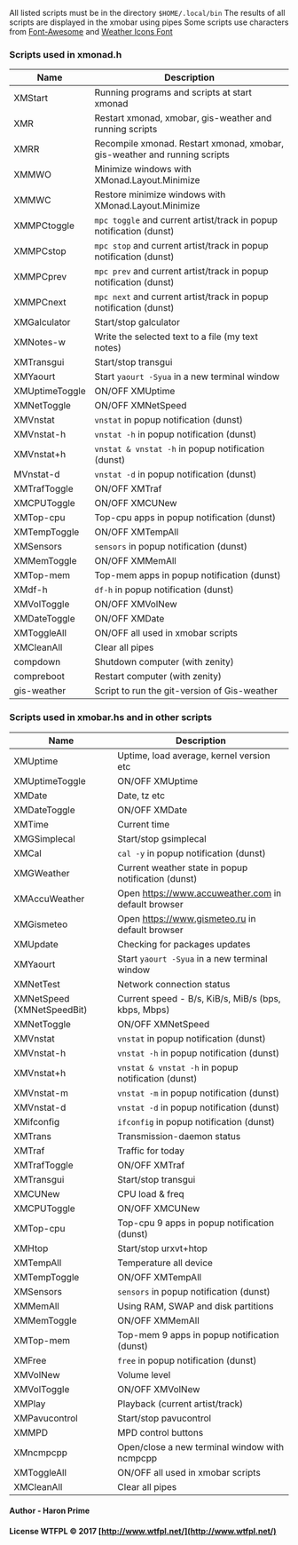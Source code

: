 
All listed scripts must be in the directory `$HOME/.local/bin`
The results of all scripts are displayed in the xmobar using pipes
Some scripts use characters from [Font-Awesome](https://github.com/FortAwesome/Font-Awesome) and [Weather Icons Font](https://github.com/erikflowers/weather-icons)


### Scripts used in xmonad.h

Name           | Description                                                               
-------------- | ------------------------------------------------------------------------- 
XMStart        | Running programs and scripts at start xmonad                              
XMR            | Restart xmonad, xmobar, gis-weather and running scripts                   
XMRR           | Recompile xmonad. Restart xmonad, xmobar, gis-weather and running scripts 
XMMWO          | Minimize windows with XMonad.Layout.Minimize                              
XMMWC          | Restore minimize windows with XMonad.Layout.Minimize                      
XMMPCtoggle    | `mpc toggle` and current artist/track in popup notification (dunst)       
XMMPCstop      | `mpc stop` and current artist/track in popup notification (dunst)         
XMMPCprev      | `mpc prev` and current artist/track in popup notification (dunst)         
XMMPCnext      | `mpc next` and current artist/track in popup notification (dunst)         
XMGalculator   | Start/stop galculator                                                     
XMNotes-w      | Write the selected text to a file (my text notes)                         
XMTransgui     | Start/stop transgui                                                       
XMYaourt       | Start `yaourt -Syua` in a new terminal window                             
XMUptimeToggle | ON/OFF XMUptime                                                           
XMNetToggle    | ON/OFF XMNetSpeed                                                         
XMVnstat       | `vnstat` in popup notification (dunst)                                    
XMVnstat-h     | `vnstat -h` in popup notification (dunst)                                 
XMVnstat+h     | `vnstat & vnstat -h` in popup notification (dunst)                        
MVnstat-d      | `vnstat -d` in popup notification (dunst)                                 
XMTrafToggle   | ON/OFF XMTraf                                                             
XMCPUToggle    | ON/OFF XMCUNew                                                            
XMTop-cpu      | Top-cpu apps in popup notification (dunst)                                
XMTempToggle   | ON/OFF XMTempAll                                                          
XMSensors      | `sensors` in popup notification (dunst)                                   
XMMemToggle    | ON/OFF XMMemAll                                                           
XMTop-mem      | Top-mem apps in popup notification (dunst)                                
XMdf-h         | `df-h` in popup notification (dunst)                                      
XMVolToggle    | ON/OFF XMVolNew                                                           
XMDateToggle   | ON/OFF XMDate                                                             
XMToggleAll    | ON/OFF all used in xmobar scripts                                         
XMCleanAll     | Clear all pipes                                                           
compdown       | Shutdown computer (with zenity)                                           
compreboot     | Restart computer (with zenity)                                            
gis-weather    | Script to run the git-version of Gis-weather                              


### Scripts used in xmobar.hs and in other scripts

| Name                       | Description                                                               |
| -------------------------- | ------------------------------------------------------------------------- |
| XMUptime                   | Uptime, load average, kernel version etc                                  |
| XMUptimeToggle             | ON/OFF XMUptime                                                           |
| XMDate                     | Date, tz etc                                                              |
| XMDateToggle               | ON/OFF XMDate                                                             |
| XMTime                     | Current time                                                              |
| XMGSimplecal               | Start/stop gsimplecal                                                     |
| XMCal                      | `cal -y` in popup notification (dunst)                                    |
| XMGWeather                 | Current weather state in popup notification (dunst)                       |
| XMAccuWeather              | Open https://www.accuweather.com in default browser                       |
| XMGismeteo                 | Open https://www.gismeteo.ru in default browser                           |
| XMUpdate                   | Checking for packages updates                                             |
| XMYaourt                   | Start `yaourt -Syua` in a new terminal window                             |
| XMNetTest                  | Network connection status                                                 |
| XMNetSpeed (XMNetSpeedBit) | Current speed - B/s, KiB/s, MiB/s (bps, kbps, Mbps)                       |
| XMNetToggle                | ON/OFF XMNetSpeed                                                         |
| XMVnstat                   | `vnstat` in popup notification (dunst)                                    |
| XMVnstat-h                 | `vnstat -h` in popup notification (dunst)                                 |
| XMVnstat+h                 | `vnstat & vnstat -h` in popup notification (dunst)                        |
| XMVnstat-m                 | `vnstat -m` in popup notification (dunst)                                 |
| XMVnstat-d                 | `vnstat -d` in popup notification (dunst)                                 |
| XMifconfig                 | `ifconfig` in popup notification (dunst)                                  |
| XMTrans                    | Transmission-daemon status                                                |
| XMTraf                     | Traffic for today                                                         |
| XMTrafToggle               | ON/OFF XMTraf                                                             |
| XMTransgui                 | Start/stop transgui                                                       |
| XMCUNew                    | CPU load & freq                                                           |
| XMCPUToggle                | ON/OFF XMCUNew                                                            |
| XMTop-cpu                  | Top-cpu 9 apps in popup notification (dunst)                              |
| XMHtop                     | Start/stop urxvt+htop                                                     |
| XMTempAll                  | Temperature all device                                                    |
| XMTempToggle               | ON/OFF XMTempAll                                                          |
| XMSensors                  | `sensors` in popup notification (dunst)                                   |
| XMMemAll                   | Using RAM, SWAP and disk partitions                                       |
| XMMemToggle                | ON/OFF XMMemAll                                                           |
| XMTop-mem                  | Top-mem 9 apps in popup notification (dunst)                              |
| XMFree                     | `free` in popup notification (dunst)                                      |
| XMVolNew                   | Volume level                                                              |
| XMVolToggle                | ON/OFF XMVolNew                                                           |
| XMPlay                     | Playback (current artist/track)                                           |
| XMPavucontrol              | Start/stop pavucontrol                                                    |
| XMMPD                      | MPD control buttons                                                       |
| XMncmpcpp                  | Open/close a new terminal window with ncmpcpp                             |
| XMToggleAll                | ON/OFF all used in xmobar scripts                                         |
| XMCleanAll                 | Clear all pipes                                                           |

#### Author - Haron Prime
#### License WTFPL © 2017 [http://www.wtfpl.net/](http://www.wtfpl.net/)
